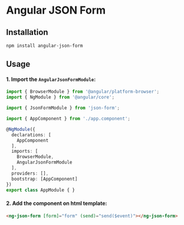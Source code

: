 # Angular JSON Form

## Installation

```sh
npm install angular-json-form
```

## Usage

#### 1. Import the `AngularJsonFormModule`:

```ts
import { BrowserModule } from '@angular/platform-browser';
import { NgModule } from '@angular/core';

import { JsonFormModule } from 'json-form';

import { AppComponent } from './app.component';

@NgModule({
  declarations: [
    AppComponent
  ],
  imports: [
    BrowserModule,
    AngularJsonFormModule
  ],
  providers: [],
  bootstrap: [AppComponent]
})
export class AppModule { }

```

#### 2. Add the component on html template:

```html
<ng-json-form [form]="form" (send)="send($event)"></ng-json-form>
```
